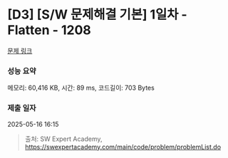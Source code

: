 # [D3] [S/W 문제해결 기본] 1일차 - Flatten - 1208 

[문제 링크](https://swexpertacademy.com/main/code/problem/problemDetail.do?contestProbId=AV139KOaABgCFAYh) 

### 성능 요약

메모리: 60,416 KB, 시간: 89 ms, 코드길이: 703 Bytes

### 제출 일자

2025-05-16 16:15



> 출처: SW Expert Academy, https://swexpertacademy.com/main/code/problem/problemList.do
